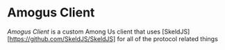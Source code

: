 # Amogus Client
*Amogus Client* is a custom Among Us client that uses [SkeldJS][https://github.com/SkeldJS/SkeldJS] for all of the protocol related things